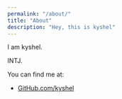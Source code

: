 ```yaml
---
permalink: "/about/"
title: "About"
description: "Hey, this is kyshel"
---
```

I am kyshel.

INTJ.

You can find me at:

- [GitHub.com/kyshel](https://github.com/kyshel)

